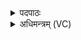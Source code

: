 <details><summary>पदपाठः</summary>

देव॑। स॒वि॒तः॒। ए॒षः। ते॒। सोमः॑। तम्। र॒क्ष॒स्व॒। मा। त्वा॒। द॒भ॒न्। ए॒तत्। त्वम्। दे॒व॒। सो॒म॒। दे॒वः। दे॒वान्। उप॑। अ॒गाः॒। इ॒दम्। अ॒हम्। म॒नु॒ष्या॒न्। स॒ह। रा॒यः। पोषे॑ण। स्वाहा॑। निः। वरु॑णस्य। पाशा॑त्। मु॒च्ये॒। ३९।
</details>

<details><summary>अधिमन्त्रम् (VC)</summary>

- सोमसवितारौ देवते
- आगस्त्य ऋषिः
- साम्नी बृहती, निचृद् आर्षी पङ्क्तिः
- मध्यमः, पञ्चमः
</details>